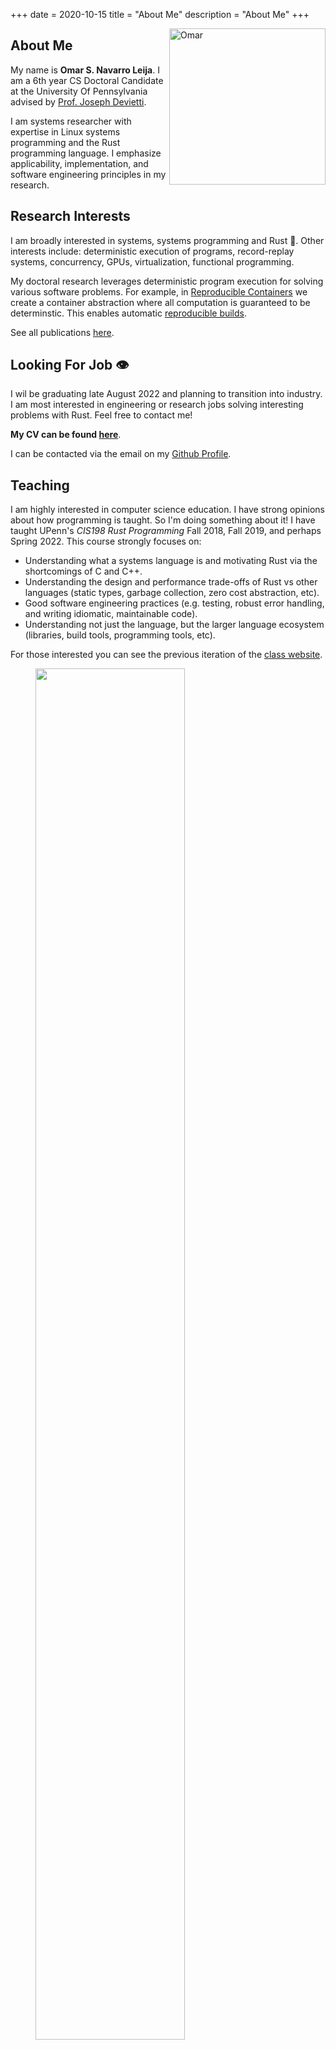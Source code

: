 +++
date = 2020-10-15
title = "About Me"
description = "About Me"
+++

<img src="/resources/aboutme/omar.jpg"	title="Omar" width="250" height="250" style="float:right"/>

## About Me

My name is **Omar S. Navarro Leija**. I am a 6th year CS Doctoral Candidate at the University Of Pennsylvania advised by [Prof. Joseph Devietti](https://www.cis.upenn.edu/~devietti/).

I am systems researcher with expertise in Linux systems programming and the Rust programming language. I
emphasize applicability, implementation, and software engineering principles in my research.

## Research Interests

I am broadly interested in systems, systems programming and Rust 🦀. Other interests include: deterministic execution of programs, record-replay systems, concurrency, GPUs, virtualization, functional programming.

My doctoral research leverages deterministic program execution for solving various software problems. For example, in [Reproducible Containers](https://dl.acm.org/doi/10.1145/3373376.3378519) we create a container abstraction where all computation is guaranteed to be determinstic. This enables automatic [reproducible builds](https://reproducible-builds.org/).

See all publications [here](/publications/main).

## Looking For Job 👁

I wil be graduating late August 2022 and planning to transition into industry. I am most interested in engineering or research jobs solving interesting problems with Rust. Feel free to contact me!

**My CV can be found [here](/resources/aboutme/omar_resume.pdf)**.

I can be contacted via the email on my [Github Profile](https://github.com/gatoWololo).

## Teaching
I am highly interested in computer science education. I have strong opinions about how programming is taught. So I'm doing something about it! I have taught UPenn's _CIS198 Rust Programming_ Fall 2018, Fall 2019, and perhaps Spring 2022. This course strongly focuses on:
- Understanding what a systems language is and motivating Rust via the shortcomings of C and C++.
- Understanding the design and performance trade-offs of Rust vs other languages (static types, garbage collection, zero cost abstraction, etc).
- Good software engineering practices (e.g. testing, robust error handling, and writing idiomatic, maintainable code).
- Understanding not just the language, but the larger language ecosystem (libraries, build tools, programming tools, etc).

For those interested you can see the previous iteration of the [class website](https://www.cis.upenn.edu/~cis198/).
<figure>
<img src="/resources/aboutme/pet_crab.gif" width="75%" height="75%"/>
<figcaption>Teaching Rust to new students.</figcaption>
</figure>

_Last updated October 15, 2021_